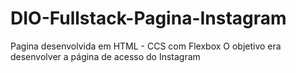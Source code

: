 # DIO-Fullstack-Pagina-Instagram
Pagina desenvolvida em HTML - CCS com Flexbox
O objetivo era desenvolver a página de acesso do Instagram


